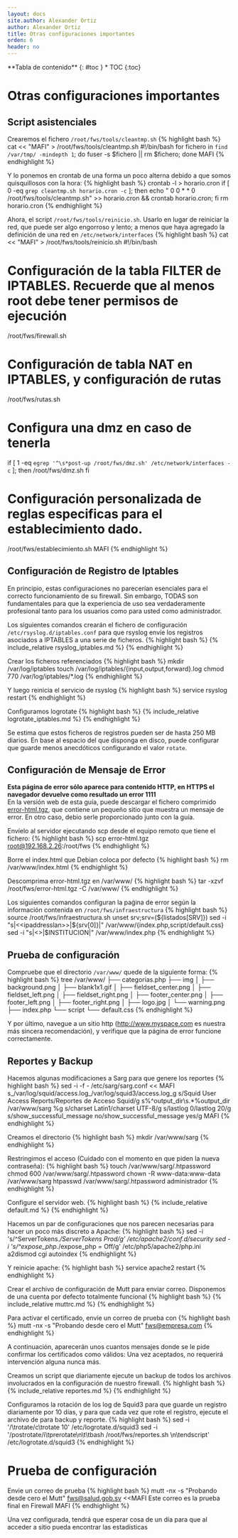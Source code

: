 ```yaml
---
layout: docs
site.author: Alexander Ortiz
author: Alexander Ortiz
title: Otras configuraciones importantes
orden: 6
header: no
---
```


<div class="panel radius" markdown="1">
**Tabla de contenido**
{: #toc }
*  TOC
{:toc}
</div>

# Otras configuraciones importantes

## Script asistenciales
Crearemos el fichero `/root/fws/tools/cleantmp.sh` 
{% highlight bash %}
cat << "MAFI" > /root/fws/tools/cleantmp.sh
#!/bin/bash
for fichero in `find /var/tmp/ -mindepth 1`; do fuser -s $fichero  || rm $fichero; done
MAFI
{% endhighlight %}

Y lo ponemos en crontab de una forma un poco alterna debido a que somos quisquillosos con la hora:
{% highlight bash %}
crontab -l > horario.cron
if [ 0 -eq `grep cleantmp.sh horario.cron -c` ]; then  echo "  0 0  * * 0 /root/fws/tools/cleantmp.sh" >> horario.cron && crontab horario.cron; fi
rm horario.cron
{% endhighlight %}

Ahora, el script `/root/fws/tools/reinicio.sh`. Usarlo en lugar de reiniciar la red, que puede ser algo engorroso y lento;  a menos que haya agregado la definición de una red en `/etc/network/interfaces`
{% highlight bash %}
cat << "MAFI" > /root/fws/tools/reinicio.sh
#!/bin/bash
# Configuración de la tabla FILTER de IPTABLES. Recuerde que al menos root debe tener permisos de ejecución 
/root/fws/firewall.sh

# Configuración de tabla NAT en IPTABLES, y configuración de rutas
/root/fws/rutas.sh 

# Configura una dmz en caso de tenerla
if [ 1 -eq `egrep '^\s*post-up /root/fws/dmz.sh' /etc/network/interfaces -c` ]; then
    /root/fws/dmz.sh 
fi

# Configuración personalizada de reglas especificas para el establecimiento dado.
/root/fws/establecimiento.sh
MAFI
{% endhighlight %}

## Configuración de Registro de Iptables
En principio, estas configuraciones no parecerían esenciales para el correcto funcionamiento de su firewall. Sin embargo, TODAS son fundamentales para que la experiencia de uso sea verdaderamente profesional tanto para los usuarios como para usted como administrador.  

Los siguientes comandos crearán el fichero de configuración `/etc/rsyslog.d/iptables.conf` para que rsyslog envíe los registros asociados a IPTABLES a una serie de ficheros.
{% highlight bash %}
{% include_relative rsyslog_iptables.md %}
{% endhighlight %}

Crear los ficheros referenciados
{% highlight bash %}
mkdir /var/log/iptables
touch /var/log/iptables/{input,output,forward}.log
chmod 770 /var/log/iptables/*.log
{% endhighlight %}

Y luego reinicia el servicio de rsyslog
{% highlight bash %}
service rsyslog restart
{% endhighlight %}

Configuramos logrotate 
{% highlight bash %}
{% include_relative logrotate_iptables.md %}
{% endhighlight %}

Se estima que estos ficheros de registros pueden ser de hasta 250 MB diarios. En base al espacio del que disponga en disco, puede configurar que guarde menos anecdóticos configurando el valor `rotate`.

## Configuración de Mensaje de Error
**Esta página de error sólo aparece para contenido HTTP, en HTTPS el navegador devuelve como resultado un error 1111**  
En la versión web de esta guía, puede descargar el fichero comprimido [error-html.tgz]({{site.baseurl}}/assets/download/error-html.tgz), que contiene un pequeño sitio que muestra un mensaje de error. En otro caso, debio serle proporcionado junto con la guía.

Envíelo al servidor ejecutando scp desde el equipo remoto que tiene el fichero:
{% highlight bash %}
scp error-html.tgz root@192.168.2.26:/root/fws
{% endhighlight %}

Borre el index.html que Debian coloca por defecto
{% highlight bash %}
rm /var/www/index.html
{% endhighlight %}

Descomprima error-html.tgz en /var/www/ 
{% highlight bash %}
tar -xzvf /root/fws/error-html.tgz -C /var/www/
{% endhighlight %}

Los siguientes comandos configuran la paǵina de error según la información contenida en `/root/fws/infraestructura`
{% highlight bash %}
source /root/fws/infraestructura.sh
unset srv;srv=(${listados[SRV]})
sed -i "s|<<ipaddresslan>>|${srv[0]}|" /var/www/{index.php,script/default.css}
sed -i "s|<<MarcadorInstitucion>>|$INSTITUCION|" /var/www/index.php
{% endhighlight %}

## Prueba de configuración
Compruebe que el directorio `/var/www/` quede de la siguiente forma:
{% highlight bash %}
tree /var/www/ 
├── categorias.php
├── img
│   ├── background.png
│   ├── blank1x1.gif
│   ├── fieldset_center.png
│   ├── fieldset_left.png
│   ├── fieldset_right.png
│   ├── footer_center.png
│   ├── footer_left.png
│   ├── footer_right.png
│   ├── logo.jpg
│   └── warning.png
├── index.php
└── script
    └── default.css 
{% endhighlight %}

Y por último, navegue a un sitio http (http://www.myspace.com es nuestra más sincera recomendación), y verifique que la página de error funcione correctamente.

## Reportes y Backup
Hacemos algunas modificaciones a Sarg para que  genere los reportes
{% highlight bash %}
sed -i -f - /etc/sarg/sarg.conf << MAFI
s_/var/log/squid/access.log_/var/log/squid3/access.log_g
s/Squid User Access Reports/Reportes de Acceso Squid/g
s%^output_dir\s.*%output_dir /var/www/sarg %g
s/charset Latin1/charset UTF-8/g
s/lastlog 0/lastlog 20/g
s/show_successful_message no/show_successful_message yes/g
MAFI
{% endhighlight %}

Creamos el directorio
{% highlight bash %}
mkdir /var/www/sarg
{% endhighlight %}

Restringimos el acceso (Cuidado con el momento en que piden la nueva contraseña):
{% highlight bash %}
touch /var/www/sarg/.htpassword
chmod 600 /var/www/sarg/.htpassword
chown -R www-data:www-data /var/www/sarg
htpasswd /var/www/sarg/.htpassword administrador 
{% endhighlight %}

Configure el servidor web.
{% highlight bash %}
{% include_relative default.md %}
{% endhighlight %}

Hacemos un par de configuraciones que nos parecen necesarias para hacer un poco más discreto a Apache:
{% highlight bash %}
sed -i 's/^ServerTokens.*/ServerTokens Prod/g' /etc/apache2/conf.d/security
sed -i 's/^expose_php.*/expose_php = Off/g' /etc/php5/apache2/php.ini
a2dismod cgi autoindex
{% endhighlight %}

Y reinicie apache:
{% highlight bash %}
service apache2 restart
{% endhighlight %}

Crear el archivo de configuración de Mutt para enviar correo. Disponemos de una cuenta por defecto totalmente funcional
{% highlight bash %}
{% include_relative muttrc.md %}
{% endhighlight %}

Para activar el certificado, envíe un correo de prueba con 
{% highlight bash %}
mutt -nx -s "Probando desde cero el Mutt" fws@empresa.com
{% endhighlight %}

A continuación, aparecerán unos cuantos mensajes donde se le pide confirmar los certificados como válidos: Una vez aceptados, no requerirá intervención alguna nunca más.

Creamos un script que diariamente ejecute un backup de todos los archivos involucrados en la configuración de nuestro firewall. 
{% highlight bash %}
{% include_relative reportes.md %}
{% endhighlight %}

Configuramos la rotación de los log de Squid3 para que guarde un registro diariamente por 10 días, y para que cada vez que rote el registro, ejecute el archivo de para backup y reporte.
{% highlight bash %}
sed -i '/\trotate/c\\trotate 10' /etc/logrotate.d/squid3
sed -i '/postrotate/i\\tprerotate\n\t\tbash /root/fws/reportes.sh \n\tendscript' /etc/logrotate.d/squid3
{% endhighlight %}

# Prueba de configuración
Envie un correo de prueba
{% highlight bash %}
mutt -nx -s "Probando desde cero el Mutt" fws@salud.gob.sv <<MAFI
Este correo es la prueba final en Firewall
MAFI
{% endhighlight %}

Una vez configurada, tendrá que esperar cosa de un día para que al acceder a sitio pueda encontrar las estadísticas
